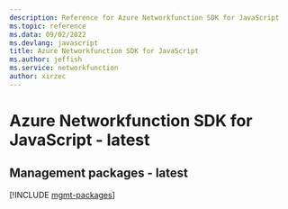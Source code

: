 ```yaml
---
description: Reference for Azure Networkfunction SDK for JavaScript
ms.topic: reference
ms.data: 09/02/2022
ms.devlang: javascript
title: Azure Networkfunction SDK for JavaScript
ms.author: jeffish
ms.service: networkfunction
author: xirzec
---
```

# Azure Networkfunction SDK for JavaScript - latest

## Management packages - latest
[!INCLUDE [mgmt-packages](networkfunction-mgmt-index.md)]